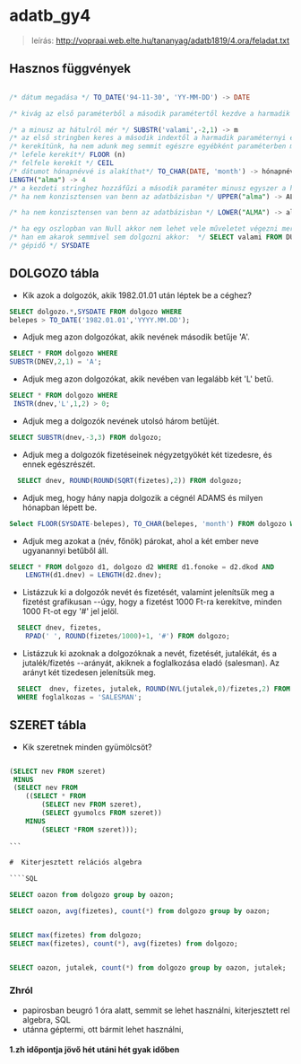 # adatb_gy4

>  leírás:  http://vopraai.web.elte.hu/tananyag/adatb1819/4.ora/feladat.txt

## Hasznos függvények

```` SQL

/* dátum megadása */ TO_DATE('94-11-30', 'YY-MM-DD') -> DATE 

/* kivág az első paraméterből a második paramétertől kezdve a harmadik paraméternyi karaktert */ SUBSTR('valami',2,1) -> a

/* a minusz az hátulról mér */ SUBSTR('valami',-2,1) -> m
/* az első stringben keres a második indextől a harmadik paraméternyi előfordulását, tehát itt az almában az leejétől a második a betű -> 4 */ INSTR('alma','a', 1, 2) -> 2. a betű pozíciója (ha > 0 van ilyen)
/* kerekítünk, ha nem adunk meg semmit egészre egyébként paraméterben megadjuk hány tizedesen */ ROUND(SQRT(4.4),2) -> 2.09
/* lefele kerekít*/ FLOOR (n)
/* felfele kerekít */ CEIL
/* dátumot hónapnévvé is alakíthat*/ TO_CHAR(DATE, 'month') -> hónapnév
LENGTH("alma") -> 4
/* a kezdeti stringhez hozzáfűzi a második paraméter minusz egyszer a harmadik paramétert */ RPAD(' ', 3, '#') -> "##"
/* ha nem konzisztensen van benn az adatbázisban */ UPPER("alma") -> ALMA

/* ha nem konzisztensen van benn az adatbázisban */ LOWER("ALMA") -> alma

/* ha egy oszlopban van Null akkor nem lehet vele műveletet végezni mert NULL + bármi = NULL így kiküszöbölhető */ NVL(NULL, "valami") -> valami (első nem null eredményt adja vissza)
/* han em akarok semmivel sem dolgozni akkor:  */ SELECT valami FROM DUAL; 
/* gépidő */ SYSDATE 

````

## DOLGOZO tábla

- Kik azok a dolgozók, akik 1982.01.01 után léptek be a céghez?

````SQL
SELECT dolgozo.*,SYSDATE FROM dolgozo WHERE
belepes > TO_DATE('1982.01.01','YYYY.MM.DD');

````

- Adjuk meg azon dolgozókat, akik nevének második betűje 'A'.


````SQL
SELECT * FROM dolgozo WHERE
SUBSTR(DNEV,2,1) = 'A';

````

- Adjuk meg azon dolgozókat, akik nevében van legalább két 'L' betű. 


````SQL
SELECT * FROM dolgozo WHERE
 INSTR(dnev,'L',1,2) > 0;

````

- Adjuk meg a dolgozók nevének utolsó három betűjét.

````SQL
SELECT SUBSTR(dnev,-3,3) FROM dolgozo;
````

- Adjuk meg a dolgozók fizetéseinek négyzetgyökét két tizedesre, és ennek egészrészét. 

````SQL
  SELECT dnev, ROUND(ROUND(SQRT(fizetes),2)) FROM dolgozo;
````

- Adjuk meg, hogy hány napja dolgozik a cégnél ADAMS és milyen hónapban lépett be.

````SQL
Select FLOOR(SYSDATE-belepes), TO_CHAR(belepes, 'month') FROM dolgozo WHERE dnev = 'ADAMS';
````

- Adjuk meg azokat a (név, főnök) párokat, ahol a két ember neve ugyanannyi betűből áll. 

````SQL
SELECT * FROM dolgozo d1, dolgozo d2 WHERE d1.fonoke = d2.dkod AND
    LENGTH(d1.dnev) = LENGTH(d2.dnev);
````

- Listázzuk ki a dolgozók nevét és fizetését, valamint jelenítsük meg a fizetést grafikusan
  --úgy, hogy a fizetést 1000 Ft-ra kerekítve, minden 1000 Ft-ot egy '#' jel jelöl.

````SQL
  SELECT dnev, fizetes,
    RPAD(' ', ROUND(fizetes/1000)+1, '#') FROM dolgozo; 

````

- Listázzuk ki azoknak a dolgozóknak a nevét, fizetését, jutalékát, és a jutalék/fizetés
  --arányát, akiknek a foglalkozása eladó (salesman). Az arányt két tizedesen jelenítsük meg.


````SQL
  SELECT  dnev, fizetes, jutalek, ROUND(NVL(jutalek,0)/fizetes,2) FROM dolgozo
  WHERE foglalkozas = 'SALESMAN';
````

## SZERET tábla

- Kik szeretnek minden gyümölcsöt?

````SQL

(SELECT nev FROM szeret)
 MINUS
 (SELECT nev FROM
    ((SELECT * FROM
        (SELECT nev FROM szeret),
        (SELECT gyumolcs FROM szeret))
    MINUS
        (SELECT *FROM szeret)));
        
```

#  Kiterjesztett relációs algebra

````SQL

SELECT oazon from dolgozo group by oazon;

SELECT oazon, avg(fizetes), count(*) from dolgozo group by oazon;


SELECT max(fizetes) from dolgozo;
SELECT max(fizetes), count(*), avg(fizetes) from dolgozo;


SELECT oazon, jutalek, count(*) from dolgozo group by oazon, jutalek;

````


### Zhról

- papirosban beugró 1 óra alatt, semmit se lehet használni, kiterjesztett rel algebra, SQL
- utánna géptermi, ott bármit lehet használni,

#### 1.zh időpontja jövő hét utáni hét gyak időben
